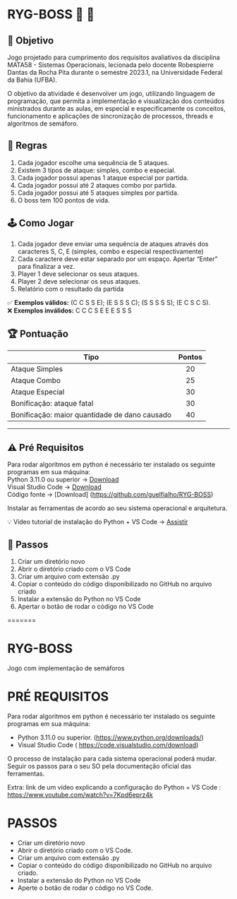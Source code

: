 # RYG-BOSS 👾 🚦


## 🎯 Objetivo 
Jogo projetado para cumprimento dos requisitos avaliativos da disciplina MATA58 - Sistemas Operacionais, lecionada pelo docente Robespierre Dantas da Rocha Pita durante o semestre 2023.1, na Universidade Federal da Bahia (UFBA).

O objetivo da atividade é desenvolver um jogo, utilizando linguagem de programação, que permita a implementação e visualização dos conteúdos ministrados durante as aulas, em especial e especificamente os conceitos, funcionamento e aplicações de sincronização de processos, threads e algoritmos de semáforo.

## 📑 	Regras 
1. Cada jogador escolhe uma sequência de 5 ataques. 
1. Existem 3 tipos de ataque: simples, combo e especial.
1. Cada jogador possui apenas 1 ataque especial por partida.
1. Cada jogador possui até 2 ataques combo por partida.
1. Cada jogador possui até 5 ataques simples por partida.
1. O boss tem 100 pontos de vida.


## 🕹 Como Jogar
1. Cada jogador deve enviar uma sequência de ataques através dos caracteres S, C, E (simples, combo e especial respectivamente) 
1. Cada caractere deve estar separado por um espaço. Apertar “Enter” para finalizar a vez.
1. Player 1 deve selecionar os seus ataques.
1. Player 2 deve selecionar os seus ataques.
1. Relatório com o resultado da partida

✅ **Exemplos válidos:** 
(C C S S E); (E S S S C); (S S S S S); (E C S C S).  
❌ **Exemplos inválidos:** 
C C C S E 
E E S S S

## 🏆 Pontuação
| Tipo  | Pontos |
| ------------- |:-------------:|
| Ataque Simples     | 20     |
| Ataque Combo      | 25     |
| Ataque Especial      | 30     |
|  Bonificação: ataque fatal | 30 |
| Bonificação: maior quantidade de dano causado | 40 |

---

## :warning: Pré Requisitos
Para rodar algoritmos em python é necessário ter instalado os seguinte programas em sua máquina:   
Python 3.11.0 ou superior -> [Download](https://www.python.org/downloads/)  
Visual Studio Code -> [Download]( https://code.visualstudio.com/download)  
Código fonte -> [Download] (https://github.com/guelfialho/RYG-BOSS)  

Instalar as ferramentas de acordo ao seu sistema operacional e arquitetura.

:bulb: Vídeo tutorial de instalação do Python + VS Code -> [Assistir](https://www.youtube.com/watch?v=7Kpd6eprz4k)

## :runner: Passos

1. Criar um diretório novo
1. Abrir o diretório criado com o VS Code
1. Criar um arquivo com extensão .py
1. Copiar o conteúdo do código disponibilizado no GitHub no arquivo criado
1. Instalar a extensão do Python no VS Code
1. Apertar o botão de rodar o código no VS Code

=======
# RYG-BOSS
Jogo com implementação de semáforos

# PRÉ REQUISITOS

Para rodar algoritmos em python é necessário ter instalado os seguinte programas em sua máquina: 
- Python 3.11.0 ou superior. (https://www.python.org/downloads/)  
- Visual Studio Code ( https://code.visualstudio.com/download)  

O processo de instalação para cada sistema operacional poderá mudar. Seguir os passos para o seu SO pela documentação oficial das ferramentas. 

Extra: link de um vídeo explicando a configuração do Python + VS Code : https://www.youtube.com/watch?v=7Kpd6eprz4k

# PASSOS

- Criar um diretório novo
- Abrir o diretório criado com o VS Code.
- Criar um arquivo com extensão .py
- Copiar o conteúdo do código disponibilizado no GitHub no arquivo criado.
- Instalar a extensão do Python no VS Code
- Aperte o botão de rodar o código no VS Code. 

